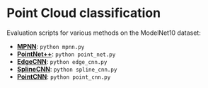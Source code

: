 # Point Cloud classification

Evaluation scripts for various methods on the ModelNet10 dataset:

* **[MPNN](https://github.com/rusty1s/pytorch_geometric/blob/master/benchmark/points/mpnn.py)**: `python mpnn.py`
* **[PointNet++](https://github.com/rusty1s/pytorch_geometric/blob/master/benchmark/points/point_net.py)**: `python point_net.py`
* **[EdgeCNN](https://github.com/rusty1s/pytorch_geometric/blob/master/benchmark/points/edge_cnn.py)**: `python edge_cnn.py`
* **[SplineCNN](https://github.com/rusty1s/pytorch_geometric/blob/master/benchmark/points/spline_cnn.py)**: `python spline_cnn.py`
* **[PointCNN](https://github.com/rusty1s/pytorch_geometric/blob/master/benchmark/points/point_cnn.py)**: `python point_cnn.py`
